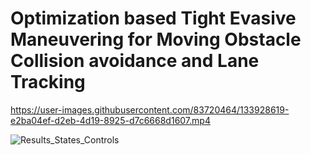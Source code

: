 # Optimization based Tight Evasive Maneuvering for Moving Obstacle Collision avoidance and Lane Tracking






https://user-images.githubusercontent.com/83720464/133928619-e2ba04ef-d2eb-4d19-8925-d7c6668d1607.mp4





![Results_States_Controls](https://user-images.githubusercontent.com/83720464/133926028-5e4cc311-ea32-4462-ac36-17d03bf06447.png)

